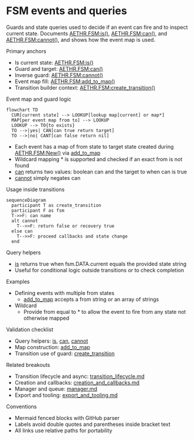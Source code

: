 # FSM events and queries

Guards and state queries used to decide if an event can fire and to inspect current state. Documents [AETHR.FSM:is()](../../dev/FSM.lua:401), [AETHR.FSM:can()](../../dev/FSM.lua:407), and [AETHR.FSM:cannot()](../../dev/FSM.lua:421), and shows how the event map is used.

Primary anchors

- Is current state: [AETHR.FSM:is()](../../dev/FSM.lua:401)
- Guard and target: [AETHR.FSM:can()](../../dev/FSM.lua:407)
- Inverse guard: [AETHR.FSM:cannot()](../../dev/FSM.lua:421)
- Event map fill: [AETHR.FSM:add_to_map()](../../dev/FSM.lua:200)
- Transition builder context: [AETHR.FSM:create_transition()](../../dev/FSM.lua:104)

Event map and guard logic

```mermaid
flowchart TD
  CUR[current state] --> LOOKUP[lookup map[current] or map*]
  MAP[per event map from to] --> LOOKUP
  LOOKUP --> TO{to exists}
  TO -->|yes| CAN[can true return target]
  TO -->|no| CANT[can false return nil]
```

- Each event has a map of from state to target state created during [AETHR.FSM:New()](../../dev/FSM.lua:366) via [add_to_map](../../dev/FSM.lua:200)
- Wildcard mapping * is supported and checked if an exact from is not found
- [can](../../dev/FSM.lua:407) returns two values: boolean can and the target to when can is true
- [cannot](../../dev/FSM.lua:421) simply negates can

Usage inside transitions

```mermaid
sequenceDiagram
  participant T as create_transition
  participant F as fsm
  T->>F: can name
  alt cannot
    T-->>F: return false or recovery true
  else can
    T-->>F: proceed callbacks and state change
  end
```

Query helpers

- [is](../../dev/FSM.lua:401) returns true when fsm.DATA.current equals the provided state string
- Useful for conditional logic outside transitions or to check completion

Examples

- Defining events with multiple from states
  - [add_to_map](../../dev/FSM.lua:200) accepts a from string or an array of strings
- Wildcard
  - Provide from equal to * to allow the event to fire from any state not otherwise mapped

Validation checklist

- Query helpers: [is](../../dev/FSM.lua:401), [can](../../dev/FSM.lua:407), [cannot](../../dev/FSM.lua:421)
- Map construction: [add_to_map](../../dev/FSM.lua:200)
- Transition use of guard: [create_transition](../../dev/FSM.lua:104)

Related breakouts

- Transition lifecycle and async: [transition_lifecycle.md](./transition_lifecycle.md)
- Creation and callbacks: [creation_and_callbacks.md](./creation_and_callbacks.md)
- Manager and queue: [manager.md](./manager.md)
- Export and tooling: [export_and_tooling.md](./export_and_tooling.md)

Conventions

- Mermaid fenced blocks with GitHub parser
- Labels avoid double quotes and parentheses inside bracket text
- All links use relative paths for portability